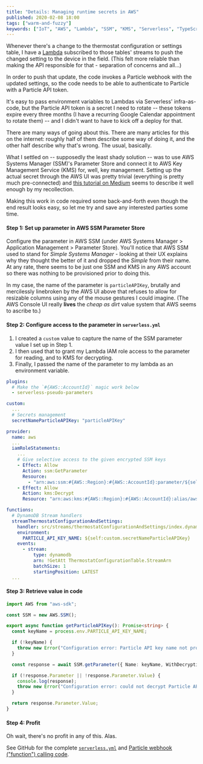 ```yaml
---
title: "Details: Managing runtime secrets in AWS"
published: 2020-02-08 18:00
tags: ["warm-and-fuzzy"]
keywords: ["IoT", "AWS", "Lambda", "SSM", "KMS", "Serverless", "TypeScript"]
---
```


Whenever there's a change to the thermostat configuration or settings table, I have a
[Lambda](https://github.com/rgiese/warm-and-fuzzy/blob/master/packages/api/src/streams/thermostatConfigurationAndSettings/index.ts)
subscribed to those tables' streams to push the changed setting to the device in the field.
(This felt more reliable than making the API responsible for that - separation of concerns and all...)

In order to push that update, the code invokes a Particle webhook with the updated settings,
so the code needs to be able to authenticate to Particle with a Particle API token.

It's easy to pass environment variables to Lambdas via Serverless' infra-as-code,
but the Particle API token is a secret I need to rotate --
these tokens expire every three months (I have a recurring Google Calendar appointment to rotate them) --
and I didn't want to have to kick off a deploy for that.

There are many ways of going about this. There are many articles for this on the internet:
roughly half of them describe some way of doing it, and the other half describe why that's wrong.
The usual, basically.

What I settled on -- supposedly the least shady solution -- was to use
AWS Systems Manager (SSM)'s Parameter Store and connect it to AWS Key Management Service (KMS) for, well, key management.
Setting up the actual secret through the AWS UI was pretty trivial (everything is pretty much pre-connected)
and [this tutorial on Medium](https://medium.com/velotio-perspectives/managing-secrets-using-aws-systems-manager-parameter-store-and-iam-roles-429b6d5b13fb)
seems to describe it well enough by my recollection.

Making this work in code required some back-and-forth even though the end result looks easy,
so let me try and save any interested parties some time.

#### Step 1: Set up parameter in AWS SSM Parameter Store

Configure the parameter in AWS SSM (under AWS Systems Manager > Application Management > Parameter Store).
You'll notice that AWS SSM used to stand for _Simple Systems Manager_ - looking at their UX explains why they thought the better of it
and dropped the _Simple_ from their name.
At any rate, there seems to be just one SSM and KMS in any AWS account so there was nothing to be provisioned prior to doing this.

<?# SimpleFigure src="images/api-ssm-overview.png" caption="My lone parameter in SSM" /?>

In my case, the name of the parameter is `particleAPIKey`,
brutally and mercilessly linebroken by the AWS UI above that refuses to allow for resizable columns using any of the mouse gestures I could imagine.
(The AWS Console UI really **lives** the _cheap as dirt_ value system that AWS seems to ascribe to.)

#### Step 2: Configure access to the parameter in `serverless.yml`

1. I created a `custom` value to capture the name of the SSM parameter value I set up in Step 1.
1. I then used that to grant my Lambda IAM role access to the parameter for reading, and to KMS for decrypting.
1. Finally, I passed the name of the parameter to my lambda as an environment variable.

```YAML
plugins:
  # Make the `#{AWS::AccountId}` magic work below
  - serverless-pseudo-parameters

custom:
  ...
  # Secrets management
  secretNameParticleAPIKey: "particleAPIKey"

provider:
  name: aws
  ...
  iamRoleStatements:
    ...
    # Give selective access to the given encrypted SSM keys
    - Effect: Allow
      Action: ssm:GetParameter
      Resource:
        - "arn:aws:ssm:#{AWS::Region}:#{AWS::AccountId}:parameter/${self:custom.secretNameParticleAPIKey}"
    - Effect: Allow
      Action: kms:Decrypt
      Resource: "arn:aws:kms:#{AWS::Region}:#{AWS::AccountId}:alias/aws/ssm"

functions:
  # DynamoDB Stream handlers
  streamThermostatConfigurationAndSettings:
    handler: src/streams/thermostatConfigurationAndSettings/index.dynamoStream
    environment:
      PARTICLE_API_KEY_NAME: ${self:custom.secretNameParticleAPIKey}
    events:
      - stream:
          type: dynamodb
          arn: !GetAtt ThermostatConfigurationTable.StreamArn
          batchSize: 1
          startingPosition: LATEST
  ...
```

#### Step 3: Retrieve value in code

```TypeScript
import AWS from "aws-sdk";

const SSM = new AWS.SSM();

export async function getParticleAPIKey(): Promise<string> {
  const keyName = process.env.PARTICLE_API_KEY_NAME;

  if (!keyName) {
    throw new Error("Configuration error: Particle API key name not provided.");
  }

  const response = await SSM.getParameter({ Name: keyName, WithDecryption: true }).promise();

  if (!response.Parameter || !response.Parameter.Value) {
    console.log(response);
    throw new Error("Configuration error: could not decrypt Particle API key.");
  }

  return response.Parameter.Value;
}
```

#### Step 4: Profit

Oh wait, there's no profit in any of this. Alas.

See GitHub for the complete [`serverless.yml`](https://github.com/rgiese/warm-and-fuzzy/blob/master/packages/api/serverless.yml) and
[Particle webhook ("function") calling code](https://github.com/rgiese/warm-and-fuzzy/blob/master/packages/api/src/streams/invokeParticleFunction.ts).
